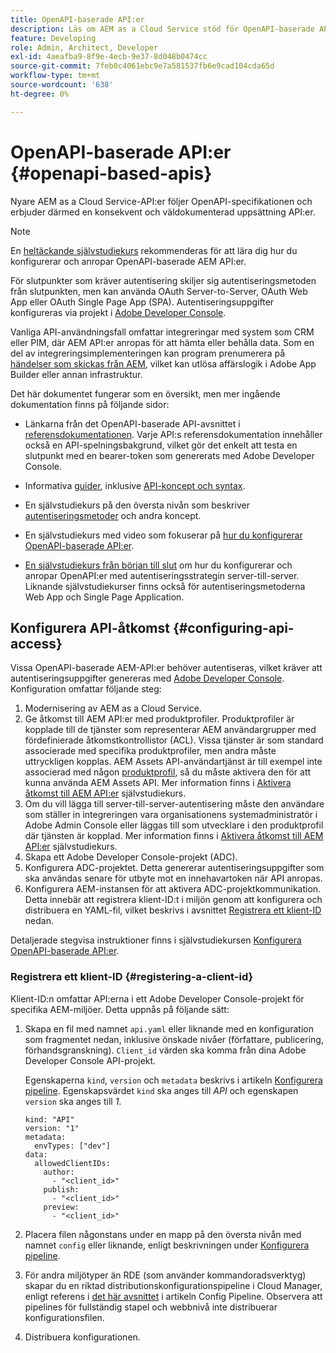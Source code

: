 ```yaml
---
title: OpenAPI-baserade API:er
description: Läs om AEM as a Cloud Service stöd för OpenAPI-baserade API:er
feature: Developing
role: Admin, Architect, Developer
exl-id: 4aeafba9-8f9e-4ecb-9e37-8d048b0474cc
source-git-commit: 7feb0c4061ebc9e7a581537fb6e9cad104cda65d
workflow-type: tm+mt
source-wordcount: '638'
ht-degree: 0%

---
```


# OpenAPI-baserade API:er {#openapi-based-apis}

Nyare AEM as a Cloud Service-API:er följer OpenAPI-specifikationen och erbjuder därmed en konsekvent och väldokumenterad uppsättning API:er.

>[!NOTE]
>
> En [heltäckande självstudiekurs](https://experienceleague.adobe.com/en/docs/experience-manager-learn/cloud-service/aem-apis/invoke-openapi-based-aem-apis) rekommenderas för att lära dig hur du konfigurerar och anropar OpenAPI-baserade AEM API:er.

För slutpunkter som kräver autentisering skiljer sig autentiseringsmetoden från slutpunkten, men kan använda OAuth Server-to-Server, OAuth Web App eller OAuth Single Page App (SPA). Autentiseringsuppgifter konfigureras via projekt i [Adobe Developer Console](https://developer.adobe.com/developer-console/).

Vanliga API-användningsfall omfattar integreringar med system som CRM eller PIM, där AEM API:er anropas för att hämta eller behålla data. Som en del av integreringsimplementeringen kan program prenumerera på [händelser som skickas från AEM](https://experienceleague.adobe.com/en/docs/experience-manager-learn/cloud-service/aem-eventing/overview), vilket kan utlösa affärslogik i Adobe App Builder eller annan infrastruktur.

Det här dokumentet fungerar som en översikt, men mer ingående dokumentation finns på följande sidor:

* Länkarna från det OpenAPI-baserade API-avsnittet i [referensdokumentationen](https://developer.adobe.com/experience-cloud/experience-manager-apis/). Varje API:s referensdokumentation innehåller också en API-spelningsbakgrund, vilket gör det enkelt att testa en slutpunkt med en bearer-token som genererats med Adobe Developer Console.

* Informativa [guider](https://developer.adobe.com/experience-cloud/experience-manager-apis/guides/), inklusive [API-koncept och syntax](https://developer.adobe.com/experience-cloud/experience-manager-apis/guides/how-to/).

* En självstudiekurs på den översta nivån som beskriver [autentiseringsmetoder](https://experienceleague.adobe.com/en/docs/experience-manager-learn/cloud-service/aem-apis/openapis/overview#authentication-support) och andra koncept.

* En självstudiekurs med video som fokuserar på [hur du konfigurerar OpenAPI-baserade API:er](https://experienceleague.adobe.com/en/docs/experience-manager-learn/cloud-service/aem-apis/openapis/setup).

* [En självstudiekurs från början till slut](https://experienceleague.adobe.com/en/docs/experience-manager-learn/cloud-service/aem-apis/invoke-openapi-based-aem-apis) om hur du konfigurerar och anropar OpenAPI:er med autentiseringsstrategin server-till-server. Liknande självstudiekurser finns också för autentiseringsmetoderna Web App och Single Page Application.

## Konfigurera API-åtkomst {#configuring-api-access}

Vissa OpenAPI-baserade AEM-API:er behöver autentiseras, vilket kräver att autentiseringsuppgifter genereras med [Adobe Developer Console](https://developer.adobe.com/developer-console/). Konfiguration omfattar följande steg:

1. Modernisering av AEM as a Cloud Service.
1. Ge åtkomst till AEM API:er med produktprofiler. Produktprofiler är kopplade till de tjänster som representerar AEM användargrupper med fördefinierade åtkomstkontrollistor (ACL). Vissa tjänster är som standard associerade med specifika produktprofiler, men andra måste uttryckligen kopplas. AEM Assets API-användartjänst är till exempel inte associerad med någon [produktprofil](/help/onboarding/aem-cs-team-product-profiles.md#aem-product-profiles), så du måste aktivera den för att kunna använda AEM Assets API. Mer information finns i [Aktivera åtkomst till AEM API:er](https://experienceleague.adobe.com/en/docs/experience-manager-learn/cloud-service/aem-apis/openapis/setup#enable-aem-apis-access) självstudiekurs.
1. Om du vill lägga till server-till-server-autentisering måste den användare som ställer in integreringen vara organisationens systemadministratör i Adobe Admin Console eller läggas till som utvecklare i den produktprofil där tjänsten är kopplad. Mer information finns i [Aktivera åtkomst till AEM API:er](https://experienceleague.adobe.com/en/docs/experience-manager-learn/cloud-service/aem-apis/openapis/setup#enable-aem-apis-access) självstudiekurs.
1. Skapa ett Adobe Developer Console-projekt (ADC).
1. Konfigurera ADC-projektet. Detta genererar autentiseringsuppgifter som ska användas senare för utbyte mot en innehavartoken när API anropas.
1. Konfigurera AEM-instansen för att aktivera ADC-projektkommunikation. Detta innebär att registrera klient-ID:t i miljön genom att konfigurera och distribuera en YAML-fil, vilket beskrivs i avsnittet [Registrera ett klient-ID](#registering-a-client-id) nedan.

Detaljerade stegvisa instruktioner finns i självstudiekursen [Konfigurera OpenAPI-baserade API:er](https://experienceleague.adobe.com/en/docs/experience-manager-learn/cloud-service/aem-apis/openapis/setup).

### Registrera ett klient-ID {#registering-a-client-id}

Klient-ID:n omfattar API:erna i ett Adobe Developer Console-projekt för specifika AEM-miljöer. Detta uppnås på följande sätt:

1. Skapa en fil med namnet `api.yaml` eller liknande med en konfiguration som fragmentet nedan, inklusive önskade nivåer (författare, publicering, förhandsgranskning). `Client_id` värden ska komma från dina Adobe Developer Console API-projekt.

   Egenskaperna `kind`, `version` och `metadata` beskrivs i artikeln [Konfigurera pipeline](/help/operations/config-pipeline.md#common-syntax). Egenskapsvärdet `kind` ska anges till *API* och egenskapen `version` ska anges till *1*.

   ```
   kind: "API"
   version: "1"
   metadata:
     envTypes: ["dev"]
   data:
     allowedClientIDs:
       author:
         - "<client_id>"
       publish:
         - "<client_id>"
       preview:
         - "<client_id>"
   ```

1. Placera filen någonstans under en mapp på den översta nivån med namnet `config` eller liknande, enligt beskrivningen under [Konfigurera pipeline](/help/operations/config-pipeline.md#folder-structure).
1. För andra miljötyper än RDE (som använder kommandoradsverktyg) skapar du en riktad distributionskonfigurationspipeline i Cloud Manager, enligt referens i [det här avsnittet](/help/operations/config-pipeline.md#creating-and-managing) i artikeln Config Pipeline. Observera att pipelines för fullständig stapel och webbnivå inte distribuerar konfigurationsfilen.
1. Distribuera konfigurationen.
